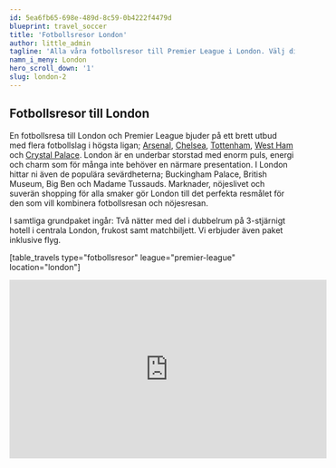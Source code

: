 ```yaml
---
id: 5ea6fb65-698e-489d-8c59-0b4222f4479d
blueprint: travel_soccer
title: 'Fotbollsresor London'
author: little_admin
tagline: 'Alla våra fotbollsresor till Premier League i London. Välj din match med biljett, hotell & flyg nedan.'
namn_i_meny: London
hero_scroll_down: '1'
slug: london-2
---
```

<h2>Fotbollsresor till London</h2>
<p>En fotbollsresa till London och Premier League bjuder på ett brett utbud med flera fotbollslag i högsta ligan; <a href="https://olka.se/fotbollsresor/premier-league/london/arsenal-fc/">Arsenal</a>, <a href="https://olka.se/fotbollsresor/premier-league/london/chelsea-fc/">Chelsea</a>, <a href="https://olka.se/fotbollsresor/premier-league/london/tottenham/">Tottenham</a>, <a href="https://olka.se/fotbollsresor/premier-league/london/west-ham-united/">West Ham</a> och <a href="https://olka.se/fotbollsresor/premier-league/london/crystal-palace/">Crystal Palace</a>. London är en underbar storstad med enorm puls, energi och charm som för många inte behöver en närmare presentation. I London hittar ni även de populära sevärdheterna; Buckingham Palace, British Museum, Big Ben och Madame Tussauds. Marknader, nöjeslivet och suverän shopping för alla smaker gör London till det perfekta resmålet för den som vill kombinera fotbollsresan och nöjesresan.</p>
<p>I samtliga grundpaket ingår: Två nätter med del i dubbelrum på 3-stjärnigt hotell i centrala London, frukost samt matchbiljett. Vi erbjuder även paket inklusive flyg.</p>
<p>[table_travels type="fotbollsresor" league="premier-league" location="london"]</p>
<p><iframe src="https://www.youtube.com/embed/L_vlHpDgkyE" width="560" height="315" frameborder="0" allowfullscreen="allowfullscreen"></iframe></p>
